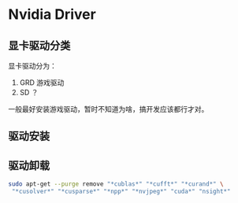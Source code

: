 # Nvidia Driver

## 显卡驱动分类

显卡驱动分为：
1. GRD  游戏驱动
2. SD   ？

一般最好安装游戏驱动，暂时不知道为啥，搞开发应该都行才对。

## 驱动安装

## 驱动卸载

```bash
sudo apt-get --purge remove "*cublas*" "*cufft*" "*curand*" \
 "*cusolver*" "*cusparse*" "*npp*" "*nvjpeg*" "cuda*" "nsight*" 
```
